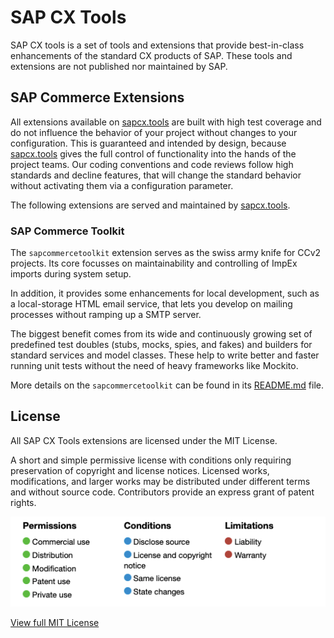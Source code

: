 # SAP CX Tools

SAP CX tools is a set of tools and extensions that provide best-in-class enhancements of the standard CX products of SAP. These tools and extensions are not published nor maintained by SAP.

## SAP Commerce Extensions

All extensions available on [sapcx.tools][sapcxtools] are built with high test coverage and do not influence the behavior of your project without changes to your configuration. This is guaranteed and intended by design, because [sapcx.tools][sapcxtools] gives the full control of functionality into the hands of the project teams. Our coding conventions and code reviews follow high standards and decline features, that will change the standard behavior without activating them via a configuration parameter.

The following extensions are served and maintained by [sapcx.tools][sapcxtools].

### SAP Commerce Toolkit

The `sapcommercetoolkit` extension serves as the swiss army knife for CCv2 projects. Its core focusses on maintainability and controlling of ImpEx imports during system setup.

In addition, it provides some enhancements for local development, such as a local-storage HTML email service, that lets you develop on mailing processes without ramping up a SMTP server.

The biggest benefit comes from its wide and continuously growing set of predefined test doubles (stubs, mocks, spies, and fakes) and builders for standard services and model classes. These help to write better and faster running unit tests without the need of heavy frameworks like Mockito.

More details on the `sapcommercetoolkit` can be found in its [README.md][readme] file.

## License

All SAP CX Tools extensions are licensed under the MIT License.

A short and simple permissive license with conditions only requiring preservation of copyright and license notices. Licensed works, modifications, and larger works may be distributed under different terms and without source code. Contributors provide an express grant of patent rights.

![License overview](/assets/images/license_overview.png)

[View full MIT License][license]

[sapcxtools]: https://www.sapcx.tools
[readme]: https://github.com/sapcxtools/extensions/blob/main/hybris/bin/custom/sapcxtools/sapcommercetoolkit/README.md
[license]: https://choosealicense.com/licenses/mit/
